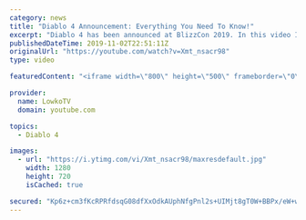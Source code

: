 ```yaml
---
category: news
title: "Diablo 4 Announcement: Everything You Need To Know!"
excerpt: "Diablo 4 has been announced at BlizzCon 2019. In this video I go over everything you need to know about this upcoming Blizzard Entertainment game."
publishedDateTime: 2019-11-02T22:51:11Z
originalUrl: "https://youtube.com/watch?v=Xmt_nsacr98"
type: video

featuredContent: "<iframe width=\"800\" height=\"500\" frameborder=\"0\" src=\"https://www.youtube.com/embed/Xmt_nsacr98\" allow=\"accelerometer; autoplay; encrypted-media; gyroscope; picture-in-picture\" allowfullscreen></iframe>"

provider:
  name: LowkoTV
  domain: youtube.com

topics:
  - Diablo 4

images:
  - url: "https://i.ytimg.com/vi/Xmt_nsacr98/maxresdefault.jpg"
    width: 1280
    height: 720
    isCached: true

secured: "Kp6z+cm3fKcRPRfdsqG08dfXxOdkAUphNfgPnl2s+UIMjt8gT0W+BBPx/eW+wKeTH2Ee8+n51OiyAqMVFv+tg5FdTGtw3h2ntPNv2P58p5YgU4LkwLsYQgFbRDnVfBLgRJIA66ESpfsSMqVIlul+ff4sOUnWhrZWgdfHfq0XVVQyHLJZ5EcYwrzWdoawFophzsE2zhs7XCc0LHPXPJ6MPj+Yamql2rNMRFz5xrU0BqqNkHgCZ9hrje3H7tKLNhyUcW19jD6e90KHbpEjqFlS+wYB9Sqf8kkWvqItsw2fQtI+aQn4Nj8L1qRqAWEjZkyVksW89TWBdIcw488gJaID7vCc8wobHYRe55G8pmoVwF1iNRckvjypvcIp/eOTT3r1FK9IsG9UeHzNukTZLWrAo4Bx0qNMwz3g9I7nUNBS6CKOaRrB7AUMBVI5xjhbkFao;MoyoyEnl1I8pBpdQWuSpqg=="
---
```



